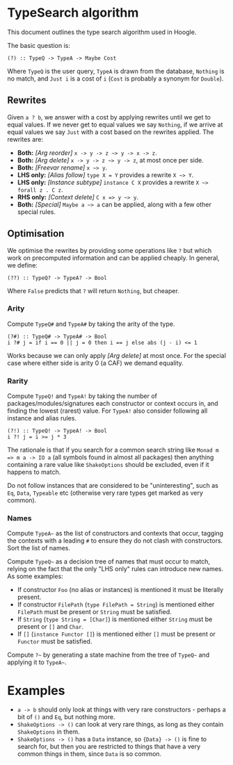 # TypeSearch algorithm

This document outlines the type search algorithm used in Hoogle.

The basic question is:

    (?) :: TypeQ -> TypeA -> Maybe Cost

Where `TypeQ` is the user query, `TypeA` is drawn from the database, `Nothing` is no match, and `Just i` is a cost of `i` (`Cost` is probably a synonym for `Double`).

## Rewrites

Given `a ? b`, we answer with a cost by applying rewrites until we get to equal values. If we never get to equal values we say `Nothing`, if we arrive at equal values we say `Just` with a cost based on the rewrites applied. The rewrites are:

* **Both:** _[Arg reorder]_ `x -> y -> z ~> y -> x -> z`.
* **Both:** _[Arg delete]_ `x -> y -> z ~> y -> z`, at most once per side.
* **Both:** _[Freevar rename]_ `x ~> y`.
* **LHS only:** _[Alias follow]_ `type X = Y` provides a rewrite `X ~> Y`.
* **LHS only:** _[Instance subtype]_ `instance C X` provides a rewrite `X ~> forall z . C z`.
* **RHS only:** _[Context delete]_ `C x => y ~> y`.
* **Both:** _[Special]_ `Maybe a ~> a` can be applied, along with a few other special rules.

## Optimisation

We optimise the rewrites by providing some operations like `?` but which work on precomputed information and can be applied cheaply. In general, we define:

    (??) :: TypeQ? -> TypeA? -> Bool

Where `False` predicts that `?` will return `Nothing`, but cheaper.

### Arity

Compute `TypeQ#` and `TypeA#` by taking the arity of the type.

    (?#) :: TypeQ# -> TypeA# -> Bool
    i ?# j = if i == 0 || j = 0 then i == j else abs (j - i) <= 1

Works because we can only apply _[Arg delete]_ at most once. For the special case where either side is arity 0 (a CAF) we demand equality.

### Rarity

Compute `TypeQ!` and `TypeA!` by taking the number of packages/modules/signatures each constructor or context occurs in, and finding the lowest (rarest) value. For `TypeA!` also consider following all instance and alias rules.

    (?!) :: TypeQ! -> TypeA! -> Bool
    i ?! j = i >= j * 3

The rationale is that if you search for a common search string like `Monad m => m a -> IO a` (all symbols found in almost all packages) then anything containing a rare value like `ShakeOptions` should be excluded, even if it happens to match.

Do not follow instances that are considered to be "uninteresting", such as `Eq`, `Data`, `Typeable` etc (otherwise very rare types get marked as very common).

### Names

Compute `TypeA~` as the list of constructors and contexts that occur, tagging the contexts with a leading `#` to ensure they do not clash with constructors. Sort the list of names.

Compute `TypeQ~` as a decision tree of names that must occur to match, relying on the fact that the only "LHS only" rules can introduce new names. As some examples:

* If constructor `Foo` (no alias or instances) is mentioned it must be literally present.
* If constructor `FilePath` (`type FilePath = String`) is mentioned either `FilePath` must be present or `String` must be satisfied.
* If `String` (`type String = [Char]`) is mentioned either `String` must be present or `[]` and `Char`.
* If `[]` (`instance Functor []`) is mentioned either `[]` must be present or `Functor` must be satisfied.

Compute `?~` by generating a state machine from the tree of `TypeQ~` and applying it to `TypeA~`.


# Examples

* `a -> b` should only look at things with very rare constructors - perhaps a bit of `()` and `Eq`, but nothing more.
* `ShakeOptions -> ()` can look at very rare things, as long as they contain `ShakeOptions` in them.
* `ShakeOptions -> ()` has a `Data` instance, so `{Data} -> ()` is fine to search for, but then you are restricted to things that have a very common things in them, since `Data` is so common.

  